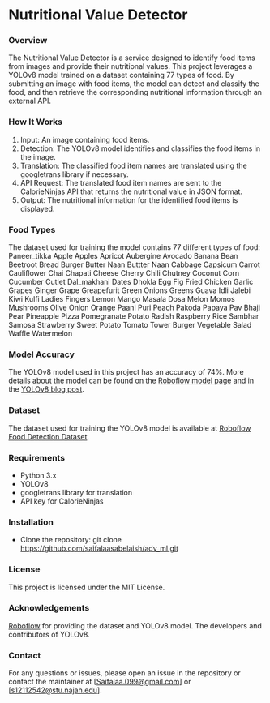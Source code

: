 # Nutritional Value Detector

### Overview
The Nutritional Value Detector is a service designed to identify food items from images and provide their nutritional values. This project leverages a YOLOv8 model trained on a dataset containing 77 types of food. By submitting an image with food items, the model can detect and classify the food, and then retrieve the corresponding nutritional information through an external API.


### How It Works
1) Input: An image containing food items.
2) Detection: The YOLOv8 model identifies and classifies the food items in the image.
3) Translation: The classified food item names are translated using the googletrans library if necessary.
4) API Request: The translated food item names are sent to the CalorieNinjas API that returns the nutritional value in JSON format.
5) Output: The nutritional information for the identified food items is displayed.

### Food Types
The dataset used for training the model contains 77 different types of food: 
Paneer_tikka
Apple
Apples
Apricot
Aubergine
Avocado
Banana
Bean
Beetroot
Bread
Burger
Butter Naan
Buttter Naan
Cabbage
Capsicum
Carrot
Cauliflower
Chai
Chapati
Cheese
Cherry
Chili
Chutney
Coconut
Corn
Cucumber
Cutlet
Dal_makhani
Dates
Dhokla
Egg
Fig
Fried Chicken
Garlic
Grapes
Ginger
Grape
Greapefurit
Green Onions
Greens
Guava
Idli
Jalebi
Kiwi
Kulfi
Ladies Fingers
Lemon
Mango
Masala Dosa
Melon
Momos
Mushrooms
Olive
Onion
Orange
Paani Puri
Peach
Pakoda
Papaya
Pav Bhaji
Pear
Pineapple
Pizza
Pomegranate
Potato
Radish
Raspberry
Rice
Sambhar
Samosa
Strawberry
Sweet Potato
Tomato
Tower Burger
Vegetable Salad
Waffle
Watermelon

### Model Accuracy
The YOLOv8 model used in this project has an accuracy of 74%. More details about the model can be found on the [Roboflow model page](https://universe.roboflow.com/nutriment-eazzk/-food-detection/model/1) and in the [YOLOv8 blog post](https://blog.roboflow.com/whats-new-in-yolov8/).


### Dataset
The dataset used for training the YOLOv8 model is available at [Roboflow Food Detection Dataset](https://universe.roboflow.com/nutriment-eazzk/-food-detection/dataset/1).

### Requirements
- Python 3.x
- YOLOv8
- googletrans library for translation
- API key for CalorieNinjas

### Installation
- Clone the repository: git clone https://github.com/saifalaasabelaish/adv_ml.git

### License
This project is licensed under the MIT License. 

### Acknowledgements
[Roboflow](https://roboflow.com/) for providing the dataset and YOLOv8 model.
The developers and contributors of YOLOv8.

### Contact
For any questions or issues, please open an issue in the repository or contact the maintainer at [Saifalaa.099@gmail.com] or [s12112542@stu.najah.edu].
